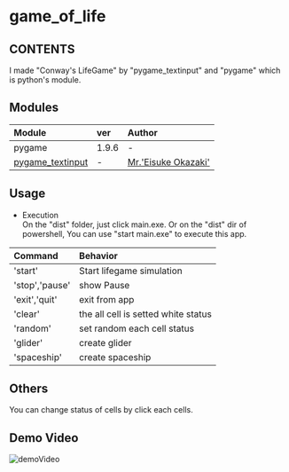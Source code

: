 game_of_life
===

CONTENTS
---

I made "Conway's LifeGame" by "pygame_textinput" and "pygame" which is python's module.


Modules
---

| Module | ver | Author | 
| :---------------- | :---- | :------------------------ |   
| pygame            | 1.9.6 | -                         |
| [pygame_textinput][1]  | -     | [Mr.'Eisuke Okazaki'][2]   |

Usage
---

- Execution  
On the "dist" folder, just click main.exe.
Or on the "dist" dir of powershell, You can use "start main.exe" to execute this app.

| Command | Behavior |
| :------------ | :------------------------------------------- |
| 'start' | Start lifegame simulation |
| 'stop','pause'  | show Pause |
| 'exit','quit' | exit from app |
| 'clear'           | the all cell is setted white status |
| 'random'| set random each cell status |
| 'glider' | create glider |
| 'spaceship' | create spaceship |

Others
---
You can change status of cells by click each cells.

Demo Video
---
![demoVideo](https://github.com/yoshiyuki-140/game_of_life/blob/main/docs/demo.gif)  

[1]:https://github.com/DYGV/pygame_textinput
[2]:https://github.com/DYGV

